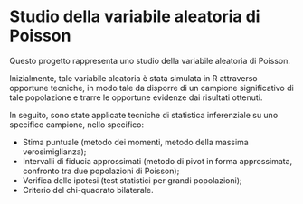 <h1>
  Studio della variabile aleatoria di Poisson 
</h1> 

<p>
Questo progetto rappresenta uno studio della variabile aleatoria di Poisson.


Inizialmente, tale variabile aleatoria è stata simulata in R attraverso opportune tecniche, in modo tale da disporre di un campione significativo di tale popolazione e trarre le opportune evidenze dai risultati ottenuti.

In seguito, sono state applicate tecniche di statistica inferenziale su uno specifico campione, nello specifico:
<ul>
  <li>Stima puntuale (metodo dei momenti, metodo della massima verosimiglianza);</li>
  <li>Intervalli di fiducia approssimati (metodo di pivot in forma approssimata, confronto tra due popolazioni di Poisson);</li>
  <li>Verifica delle ipotesi (test statistici per grandi popolazioni);</li>
  <li>Criterio del chi-quadrato bilaterale.</li>
</ul>
</p>
